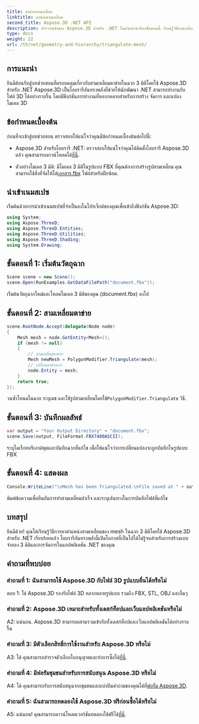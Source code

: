 ```yaml
---
title: ตาข่ายสามเหลี่ยม
linktitle: ตาข่ายสามเหลี่ยม
second_title: Aspose.3D .NET API
description: สำรวจพลังของ Aspose.3D สำหรับ .NET ในคำแนะนำทีละขั้นตอนนี้ เรียนรู้วิธีสามเหลี่ยมตาข่าย 3 มิติอย่างง่ายดายเพื่อการสร้างแบบจำลองที่ได้รับการปรับปรุง
type: docs
weight: 22
url: /th/net/geometry-and-hierarchy/triangulate-mesh/
---
```

## การแนะนำ

ยินดีต้อนรับสู่บทช่วยสอนที่ครอบคลุมเกี่ยวกับสามเหลี่ยมตาข่ายในฉาก 3 มิติโดยใช้ Aspose.3D สำหรับ .NET Aspose.3D เป็นไลบรารีอันทรงพลังที่ช่วยให้นักพัฒนา .NET สามารถทำงานกับไฟล์ 3D ได้อย่างราบรื่น โดยมีฟังก์ชันการทำงานที่หลากหลายสำหรับการสร้าง จัดการ และแปลงโมเดล 3D

## ข้อกำหนดเบื้องต้น

ก่อนที่จะเข้าสู่บทช่วยสอน ตรวจสอบให้แน่ใจว่าคุณมีข้อกำหนดเบื้องต้นต่อไปนี้:

- Aspose.3D สำหรับไลบรารี .NET: ตรวจสอบให้แน่ใจว่าคุณได้ติดตั้งไลบรารี Aspose.3D แล้ว คุณสามารถดาวน์โหลดได้[ที่นี่](https://releases.aspose.com/3d/net/).

-  ตัวอย่างโมเดล 3 มิติ: มีโมเดล 3 มิติในรูปแบบ FBX ที่คุณต้องการสร้างรูปสามเหลี่ยม คุณสามารถใช้สิ่งที่จัดให้ได้[เอกสาร.fbx](https://reference.aspose.com/3d/net/) ไฟล์สำหรับฝึกซ้อม.

## นำเข้าเนมสเปซ

เริ่มต้นด้วยการนำเข้าเนมสเปซที่จำเป็นลงในโปรเจ็กต์ของคุณเพื่อเข้าถึงฟังก์ชัน Aspose.3D:

```csharp
using System;
using Aspose.ThreeD;
using Aspose.ThreeD.Entities;
using Aspose.ThreeD.Utilities;
using Aspose.ThreeD.Shading;
using System.Drawing;
```

## ขั้นตอนที่ 1: เริ่มต้นวัตถุฉาก

```csharp
Scene scene = new Scene();
scene.Open(RunExamples.GetDataFilePath("document.fbx"));
```

เริ่มต้นวัตถุฉากใหม่และโหลดโมเดล 3 มิติของคุณ (document.fbx) ลงไป

## ขั้นตอนที่ 2: สามเหลี่ยมตาข่าย

```csharp
scene.RootNode.Accept(delegate(Node node)
{
    Mesh mesh = node.GetEntity<Mesh>();
    if (mesh != null)
    {
        // สามเหลี่ยมตาข่าย
        Mesh newMesh = PolygonModifier.Triangulate(mesh);
        // เปลี่ยนตาข่ายเก่า
        node.Entity = mesh;
    }
    return true;
});
```

 วนซ้ำโหนดในฉาก ระบุเมช และใช้รูปสามเหลี่ยมโดยใช้`PolygonModifier.Triangulate` วิธี.

## ขั้นตอนที่ 3: บันทึกผลลัพธ์

```csharp
var output = "Your Output Directory" + "document.fbx";
scene.Save(output, FileFormat.FBX7400ASCII);
```

ระบุไดเร็กทอรีเอาต์พุตและบันทึกฉากที่แก้ไข เพื่อให้แน่ใจว่าการเปลี่ยนแปลงจะถูกบันทึกในรูปแบบ FBX

## ขั้นตอนที่ 4: แสดงผล

```csharp
Console.WriteLine("\nMesh has been Triangulated.\nFile saved at " + output);
```

พิมพ์ข้อความเพื่อยืนยันการทำสามเหลี่ยมสำเร็จ และระบุเส้นทางในการบันทึกไฟล์ที่แก้ไข

## บทสรุป

ยินดีด้วย! คุณได้เรียนรู้วิธีการหาตำแหน่งสามเหลี่ยมของ mesh ในฉาก 3 มิติโดยใช้ Aspose.3D สำหรับ .NET เรียบร้อยแล้ว ไลบรารีอันทรงพลังนี้เปิดโอกาสที่เป็นไปได้ไม่รู้จบสำหรับการสร้างแบบจำลอง 3 มิติและการจัดการในแอปพลิเคชัน .NET ของคุณ

## คำถามที่พบบ่อย

### คำถามที่ 1: ฉันสามารถใช้ Aspose.3D กับไฟล์ 3D รูปแบบอื่นได้หรือไม่

ตอบ 1: ใช่ Aspose.3D รองรับไฟล์ 3D หลากหลายรูปแบบ รวมถึง FBX, STL, OBJ และอื่นๆ

### คำถามที่ 2: Aspose.3D เหมาะสำหรับทั้งเดสก์ท็อปและเว็บแอปพลิเคชันหรือไม่

A2: แน่นอน. Aspose.3D สามารถผสานรวมเข้ากับทั้งเดสก์ท็อปและเว็บแอปพลิเคชันได้อย่างราบรื่น

### คำถามที่ 3: มีตัวเลือกสิทธิ์การใช้งานสำหรับ Aspose.3D หรือไม่

 A3: ได้ คุณสามารถสำรวจตัวเลือกใบอนุญาตและทำการซื้อได้[ที่นี่](https://purchase.aspose.com/buy).

### คำถามที่ 4: มีฟอรัมชุมชนสำหรับการสนับสนุน Aspose.3D หรือไม่

 A4: ได้ คุณสามารถรับการสนับสนุนจากชุมชนและแบ่งปันคำถามของคุณได้ที่[ฟอรั่ม Aspose.3D](https://forum.aspose.com/c/3d/18).

### คำถามที่ 5: ฉันสามารถทดลองใช้ Aspose.3D ฟรีก่อนซื้อได้หรือไม่

 A5: แน่นอน! คุณสามารถดาวน์โหลดเวอร์ชันทดลองใช้ฟรีได้[ที่นี่](https://releases.aspose.com/).

